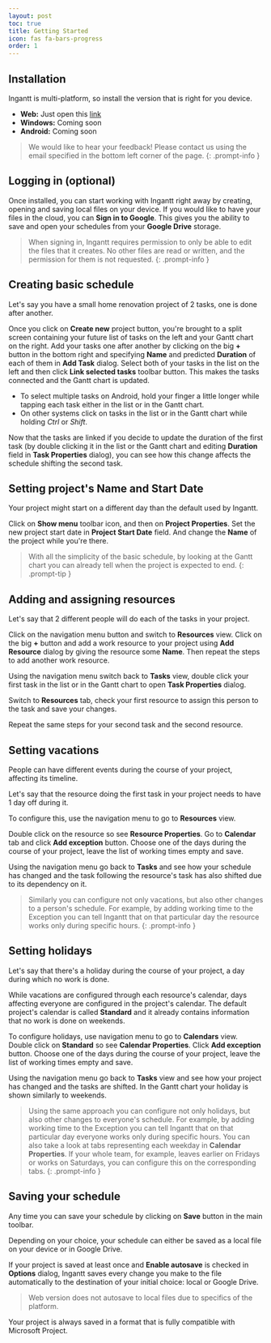 ```yaml
---
layout: post
toc: true
title: Getting Started
icon: fas fa-bars-progress
order: 1
---
```


## Installation

Ingantt is multi-platform, so install the version that is right for you device.

- **Web:** Just open this [link](https://web.ingantt.com/)
- **Windows:** Coming soon
- **Android:** Coming soon

> We would like to hear your feedback! Please contact us using the email specified in the bottom left corner of the page.
{: .prompt-info }

## Logging in (optional)

Once installed, you can start working with Ingantt right away by creating, opening and saving local files on your device. If you would like to have your files in the cloud, you can **Sign in to Google**. This gives you the ability to save and open your schedules from your **Google Drive** storage.

> When signing in, Ingantt requires permission to only be able to edit the files that it creates. No other files are read or written, and the permission for them is not requested.
{: .prompt-info }

## Creating basic schedule

Let's say you have a small home renovation project of 2 tasks, one is done after another.

Once you click on **Create new** project button, you're brought to a split screen containing your future list of tasks on the left and your Gantt chart on the right. Add your tasks one after another by clicking on the big **+** button in the bottom right and specifying **Name** and predicted **Duration** of each of them in **Add Task** dialog. Select both of your tasks in the list on the left and then click **Link selected tasks** toolbar button. This makes the tasks connected and the Gantt chart is updated.

- To select multiple tasks on Android, hold your finger a little longer while tapping each task either in the list or in the Gantt chart.
- On other systems click on tasks in the list or in the Gantt chart while holding _Ctrl_ or _Shift_.

Now that the tasks are linked if you decide to update the duration of the first task (by double clicking it in the list or the Gantt chart and editing **Duration** field in **Task Properties** dialog), you can see how this change affects the schedule shifting the second task.

## Setting project's Name and Start Date

Your project might start on a different day than the default used by Ingantt.

Click on **Show menu** toolbar icon, and then on **Project Properties**. Set the new project start date in **Project Start Date** field. And change the **Name** of the project while you're there.

> With all the simplicity of the basic schedule, by looking at the Gantt chart you can already tell when the project is expected to end.
{: .prompt-tip }

## Adding and assigning resources

Let's say that 2 different people will do each of the tasks in your project.

Click on the navigation menu button and switch to **Resources** view. Click on the big **+** button and add a work resource to your project using **Add Resource** dialog by giving the resource some **Name**. Then repeat the steps to add another work resource.

Using the navigation menu switch back to **Tasks** view, double click your first task in the list or in the Gantt chart to open **Task Properties** dialog.

Switch to **Resources** tab, check your first resource to assign this person to the task and save your changes.

Repeat the same steps for your second task and the second resource.

## Setting vacations

People can have different events during the course of your project, affecting its timeline.

Let's say that the resource doing the first task in your project needs to have 1 day off during it.

To configure this, use the navigation menu to go to **Resources** view.

Double click on the resource so see **Resource Properties**. Go to **Calendar** tab and click **Add exception** button. Choose one of the days during the course of your project, leave the list of working times empty and save.

Using the navigation menu go back to **Tasks** and see how your schedule has changed and the task following the resource's task has also shifted due to its dependency on it.

> Similarly you can configure not only vacations, but also other changes to a person's schedule. For example, by adding working time to the Exception you can tell Ingantt that on that particular day the resource works only during specific hours.
{: .prompt-info }

## Setting holidays

Let's say that there's a holiday during the course of your project, a day during which no work is done.

While vacations are configured through each resource's calendar, days affecting everyone are configured in the project's calendar. The default project's calendar is called **Standard** and it already contains information that no work is done on weekends.

To configure holidays, use navigation menu to go to **Calendars** view. Double click on **Standard** so see **Calendar Properties**. Click **Add exception** button. Choose one of the days during the course of your project, leave the list of working times empty and save.

Using the navigation menu go back to **Tasks** view and see how your project has changed and the tasks are shifted. In the Gantt chart your holiday is shown similarly to weekends.

> Using the same approach you can configure not only holidays, but also other changes to everyone's schedule. For example, by adding working time to the Exception you can tell Ingantt that on that particular day everyone works only during specific hours. You can also take a look at tabs representing each weekday in **Calendar Properties**. If your whole team, for example, leaves earlier on Fridays or works on Saturdays, you can configure this on the corresponding tabs.
{: .prompt-info }

## Saving your schedule

Any time you can save your schedule by clicking on **Save** button in the main toolbar.

Depending on your choice, your schedule can either be saved as a local file on your device or in Google Drive.

If your project is saved at least once and **Enable autosave** is checked in **Options** dialog, Ingantt saves every change you make to the file automatically to the destination of your initial choice: local or Google Drive.

> Web version does not autosave to local files due to specifics of the platform.

Your project is always saved in a format that is fully compatible with Microsoft Project.
